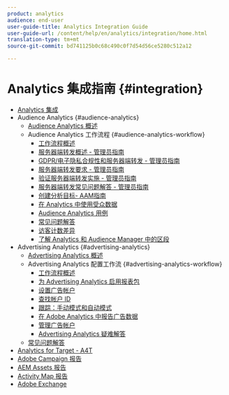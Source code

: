 ```yaml
---
product: analytics
audience: end-user
user-guide-title: Analytics Integration Guide
user-guide-url: /content/help/en/analytics/integration/home.html
translation-type: tm+mt
source-git-commit: bd741125b0c68c490c0f7d54d56ce5280c512a12

---
```



# Analytics 集成指南 {#integration}

+ [Analytics 集成](home.md)
+ Audience Analytics {#audience-analytics}
   + [Audience Analytics 概述](c-audience-analytics/mc-audiences-aam.md)
   + Audience Analytics 工作流程 {#audience-analytics-workflow}
      + [工作流程概述](c-audience-analytics/c-workflow/audiences-workflow.md)
      + [服务器端转发概述 - 管理员指南](/help/admin/admin/c-server-side-forwarding/ssf.md)
      + [GDPR/电子隐私合规性和服务器端转发 - 管理员指南](/help/admin/admin/c-server-side-forwarding/ssf-gdpr.md)
      + [服务器端转发要求 - 管理员指南](/help/admin/admin/c-server-side-forwarding/ssf-requirements.md)
      + [验证服务器端转发实施 - 管理员指南](/help/admin/admin/c-server-side-forwarding/ssf-verify.md)
      + [服务器端转发常见问题解答 - 管理员指南](/help/admin/admin/c-server-side-forwarding/ssf-faq.md)
      + [创建分析目标- AAM指南](https://docs.adobe.com/help/en/audience-manager/user-guide/features/destinations/experience-cloud-destinations/create-analytics-destination.html)
      + [在 Analytics 中使用受众数据](c-audience-analytics/c-workflow/use-audience-data-analytics.md)
      + [Audience Analytics 用例](c-audience-analytics/aam-audience-use-cases.md)
      + [常见问题解答](c-audience-analytics/mc-audiences-faqs.md)
      + [访客计数差异](c-audience-analytics/visitor-count-reconciliation.md)
      + [了解 Analytics 和 Audience Manager 中的区段](c-audience-analytics/aam-analytics-segments.md)
+ Advertising Analytics {#advertising-analytics}
   + [Advertising Analytics 概述](c-advertising-analytics/overview.md)
   + Advertising Analytics 配置工作流 {#advertising-analytics-workflow}
      + [工作流程概述](c-advertising-analytics/c-adanalytics-workflow/aa-workflow.md)
      + [为 Advertising Analytics 启用报表包](c-advertising-analytics/c-adanalytics-workflow/aa-provision-rs.md)
      + [设置广告帐户](c-advertising-analytics/c-adanalytics-workflow/aa-create-ad-account.md)
      + [查找帐户 ID](c-advertising-analytics/c-adanalytics-workflow/aa-locate-account-id.md)
      + [跟踪：手动模式和自动模式](c-advertising-analytics/c-adanalytics-workflow/aa-manual-vs-automatic-tracking.md)
      + [在 Adobe Analytics 中报告广告数据](c-advertising-analytics/c-adanalytics-workflow/aa-report-ad-data-an.md)
      + [管理广告帐户](c-advertising-analytics/c-adanalytics-workflow/aa-manage-ad-accounts.md)
      + [Advertising Analytics 疑难解答](c-advertising-analytics/c-adanalytics-workflow/aa-troubleshooting.md)
   + [常见问题解答](c-advertising-analytics/aa-faq.md)
+ [Analytics for Target - A4T](https://marketing.adobe.com/resources/help/en_US/target/a4t/a4t.html)
+ [Adobe Campaign 报告](adobe-campaign.md)
+ [AEM Assets 报告](aem-assets-reporting.md)
+ [Activity Map 报告](activitmap-reporting.md)
+ [Adobe Exchange](https://www.adobeexchange.com/experiencecloud.analytics.html#product)
